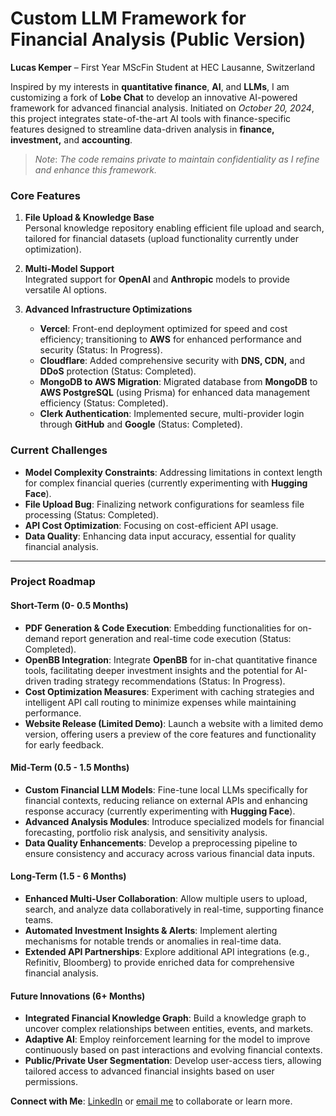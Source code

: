# Custom LLM Framework for Financial Analysis (Public Version)

**Lucas Kemper** – First Year MScFin Student at HEC Lausanne, Switzerland

Inspired by my interests in **quantitative finance**, **AI**, and **LLMs**, I am customizing a fork of **Lobe Chat** to develop an innovative AI-powered framework for advanced financial analysis. Initiated on *October 20, 2024*, this project integrates state-of-the-art AI tools with finance-specific features designed to streamline data-driven analysis in **finance, investment,** and **accounting**.

> *Note*: *The code remains private to maintain confidentiality as I refine and enhance this framework.*

### Core Features
1. **File Upload & Knowledge Base**  
   Personal knowledge repository enabling efficient file upload and search, tailored for financial datasets (upload functionality currently under optimization).
   
2. **Multi-Model Support**  
   Integrated support for **OpenAI** and **Anthropic** models to provide versatile AI options.

3. **Advanced Infrastructure Optimizations**
   - **Vercel**: Front-end deployment optimized for speed and cost efficiency; transitioning to **AWS** for enhanced performance and security (Status: In Progress).
   - **Cloudflare**: Added comprehensive security with **DNS, CDN,** and **DDoS** protection (Status: Completed).
   - **MongoDB to AWS Migration**: Migrated database from **MongoDB** to **AWS PostgreSQL** (using Prisma) for enhanced data management efficiency (Status: Completed).
   - **Clerk Authentication**: Implemented secure, multi-provider login through **GitHub** and **Google** (Status: Completed).

### Current Challenges
- **Model Complexity Constraints**: Addressing limitations in context length for complex financial queries (currently experimenting with **Hugging Face**).
- **File Upload Bug**: Finalizing network configurations for seamless file processing (Status: Completed).
- **API Cost Optimization**: Focusing on cost-efficient API usage.
- **Data Quality**: Enhancing data input accuracy, essential for quality financial analysis.

---

### Project Roadmap

#### Short-Term (0- 0.5 Months)
   - **PDF Generation & Code Execution**: Embedding functionalities for on-demand report generation and real-time code execution (Status: Completed).
   - **OpenBB Integration**: Integrate **OpenBB** for in-chat quantitative finance tools, facilitating deeper investment insights and the potential for AI-driven trading strategy recommendations (Status: In Progress).
   - **Cost Optimization Measures**: Experiment with caching strategies and intelligent API call routing to minimize expenses while maintaining performance.
   - **Website Release (Limited Demo)**: Launch a website with a limited demo version, offering users a preview of the core features and functionality for early feedback.


#### Mid-Term (0.5 - 1.5 Months)
   - **Custom Financial LLM Models**: Fine-tune local LLMs specifically for financial contexts, reducing reliance on external APIs and enhancing response accuracy (currently experimenting with **Hugging Face**).
   - **Advanced Analysis Modules**: Introduce specialized models for financial forecasting, portfolio risk analysis, and sensitivity analysis.
   - **Data Quality Enhancements**: Develop a preprocessing pipeline to ensure consistency and accuracy across various financial data inputs.

#### Long-Term (1.5 - 6 Months)
   - **Enhanced Multi-User Collaboration**: Allow multiple users to upload, search, and analyze data collaboratively in real-time, supporting finance teams.
   - **Automated Investment Insights & Alerts**: Implement alerting mechanisms for notable trends or anomalies in real-time data.
   - **Extended API Partnerships**: Explore additional API integrations (e.g., Refinitiv, Bloomberg) to provide enriched data for comprehensive financial analysis.

#### Future Innovations (6+ Months)
   - **Integrated Financial Knowledge Graph**: Build a knowledge graph to uncover complex relationships between entities, events, and markets.
   - **Adaptive AI**: Employ reinforcement learning for the model to improve continuously based on past interactions and evolving financial contexts.
   - **Public/Private User Segmentation**: Develop user-access tiers, allowing tailored access to advanced financial insights based on user permissions.

**Connect with Me**: [LinkedIn](https://rebrand.ly/2ods4c7) or [email me](mailto:lucas.kemper@unil.ch) to collaborate or learn more.
